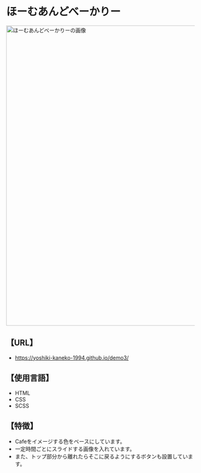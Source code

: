 # ほーむあんどべーかりー  

<img src='https://github.com/user-attachments/assets/ba5d73a8-4f88-4318-afa1-a87626a10564' alt='ほーむあんどべーかりーの画像' text-align="center" width='800px'>  

## 【URL】  
- https://yoshiki-kaneko-1994.github.io/demo3/  

## 【使用言語】
- HTML  
- CSS  
- SCSS  

## 【特徴】  
- Cafeをイメージする色をベースにしています。  
- 一定時間ごとにスライドする画像を入れています。  
- また、トップ部分から離れたらそこに戻るようにするボタンも設置しています。  
